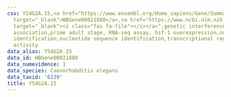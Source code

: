 ```yaml
---
csv: Y54G2A.15,<a href="https://www.ensembl.org/Homo_sapiens/Gene/Summary?db=core;g=WBGene00021880"
  target="_blank">WBGene00021880</a>,<a href="https://www.ncbi.nlm.nih.gov/pubmed/30894454"
  target="_blank"><i class="fas fa-file"></i></a>",genetic interference,functional
  association,prime adult stage, RNA-seq assay, hsf-1 overexpression,nucleotide sequence
  identification,nucleotide sequence identification,transcriptional regulation,up-regulates
  activity
data_alias: Y54G2A.15
data_id: WBGene00021880
data_numevidence: 1
data_species: Caenorhabditis elegans
data_taxid: '6239'
title: Y54G2A.15
---
```

